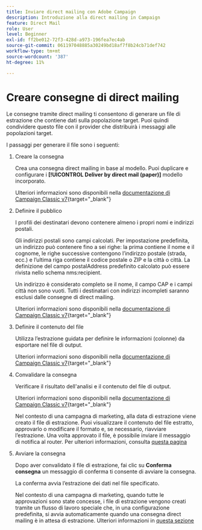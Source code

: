 ```yaml
---
title: Inviare direct mailing con Adobe Campaign
description: Introduzione alla direct mailing in Campaign
feature: Direct Mail
role: User
level: Beginner
exl-id: ff2be012-72f3-428d-a973-196fea7ec4ab
source-git-commit: 061197048885a30249bd18af7f8b24cb71def742
workflow-type: tm+mt
source-wordcount: '387'
ht-degree: 11%

---
```


# Creare consegne di direct mailing

Le consegne tramite direct mailing ti consentono di generare un file di estrazione che contiene dati sulla popolazione target. Puoi quindi condividere questo file con il provider che distribuirà i messaggi alle popolazioni target.

I passaggi per generare il file sono i seguenti:

1. Creare la consegna

   Crea una consegna direct mailing in base al modello. Puoi duplicare e configurare i **[!UICONTROL Deliver by direct mail (paper)]** modello incorporato.

   Ulteriori informazioni sono disponibili nella [documentazione di Campaign Classic v7](https://experienceleague.adobe.com/docs/campaign-classic/using/sending-messages/sending-direct-mail/creating-a-direct-mail-delivery.html){target="_blank"}

1. Definire il pubblico

   I profili dei destinatari devono contenere almeno i propri nomi e indirizzi postali.

   Gli indirizzi postali sono campi calcolati. Per impostazione predefinita, un indirizzo può contenere fino a sei righe: la prima contiene il nome e il cognome, le righe successive contengono l’indirizzo postale (strada, ecc.) e l’ultima riga contiene il codice postale o ZIP e la città o città. La definizione del campo postalAddress predefinito calcolato può essere rivista nello schema nms:recipient.

   Un indirizzo è considerato completo se il nome, il campo CAP e i campi città non sono vuoti. Tutti i destinatari con indirizzi incompleti saranno esclusi dalle consegne di direct mailing.

   Ulteriori informazioni sono disponibili nella [documentazione di Campaign Classic v7](https://experienceleague.adobe.com/docs/campaign-classic/using/sending-messages/key-steps-when-creating-a-delivery/steps-defining-the-target-population.html){target="_blank"}

1. Definire il contenuto del file

   Utilizza l’estrazione guidata per definire le informazioni (colonne) da esportare nel file di output.

   Ulteriori informazioni sono disponibili nella [documentazione di Campaign Classic v7](https://experienceleague.adobe.com/docs/campaign-classic/using/sending-messages/sending-direct-mail/defining-the-direct-mail-content.html){target="_blank"}

1. Convalidare la consegna

   Verificare il risultato dell&#39;analisi e il contenuto del file di output.

   Ulteriori informazioni sono disponibili nella [documentazione di Campaign Classic v7](https://experienceleague.adobe.com/docs/campaign-classic/using/sending-messages/sending-direct-mail/validating.html){target="_blank"}

   Nel contesto di una campagna di marketing, alla data di estrazione viene creato il file di estrazione. Puoi visualizzare il contenuto del file estratto, approvarlo o modificare il formato e, se necessario, riavviare l’estrazione. Una volta approvato il file, è possibile inviare il messaggio di notifica al router. Per ulteriori informazioni, consulta [questa pagina](https://experienceleague.adobe.com/docs/campaign/automation/campaign-orchestration/marketing-campaign-approval.html?lang=it)

1. Avviare la consegna

   Dopo aver convalidato il file di estrazione, fai clic su **Conferma consegna** un messaggio di conferma ti consente di avviare la consegna.

   La conferma avvia l’estrazione dei dati nel file specificato.

   Nel contesto di una campagna di marketing, quando tutte le approvazioni sono state concesse, i file di estrazione vengono creati tramite un flusso di lavoro speciale che, in una configurazione predefinita, si avvia automaticamente quando una consegna direct mailing è in attesa di estrazione. Ulteriori informazioni in [questa sezione](https://experienceleague.adobe.com/docs/campaign/automation/campaign-orchestration/marketing-campaign-deliveries.html?lang=it)
